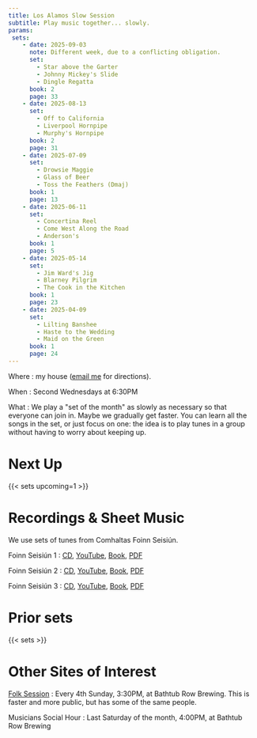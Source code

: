 ```yaml
---
title: Los Alamos Slow Session
subtitle: Play music together... slowly.
params: 
 sets:
    - date: 2025-09-03
      note: Different week, due to a conflicting obligation.
      set:
        - Star above the Garter
        - Johnny Mickey's Slide
        - Dingle Regatta
      book: 2
      page: 33
    - date: 2025-08-13
      set:
        - Off to California
        - Liverpool Hornpipe
        - Murphy's Hornpipe
      book: 2
      page: 31
    - date: 2025-07-09
      set:
        - Drowsie Maggie
        - Glass of Beer
        - Toss the Feathers (Dmaj)
      book: 1
      page: 13
    - date: 2025-06-11
      set:
        - Concertina Reel
        - Come West Along the Road
        - Anderson's
      book: 1
      page: 5
    - date: 2025-05-14
      set:
        - Jim Ward's Jig
        - Blarney Pilgrim
        - The Cook in the Kitchen
      book: 1
      page: 23
    - date: 2025-04-09
      set:
        - Lilting Banshee
        - Haste to the Wedding
        - Maid on the Green
      book: 1
      page: 24
---
```


Where
: my house ([email me](mailto:neale@woozle.org) for directions).

When
: Second Wednesdays at 6:30PM

What
: We play a "set of the month"
  as slowly as necessary so that everyone can join in.
  Maybe we gradually get faster.
  You can learn all the songs in the set, or just focus on one:
  the idea is to play tunes in a group
  without having to worry about keeping up.

Next Up
=======

{{< sets upcoming=1 >}}




Recordings & Sheet Music
===============

We use sets of tunes from Comhaltas Foinn Seisiún. 

Foinn Seisiún 1
:  [CD](https://comhaltas.ie/product/foinn-seisiun-cd-1/),
  [YouTube](https://music.youtube.com/playlist?list=OLAK5uy_l0Bffsoz3MCM4YJvyNzMEb-idyovS-j2Y),
  [Book](https://comhaltas.ie/product/foinn-seisiun-book-1/),
  [PDF](Foinn-Seisiún-Book1.pdf)

Foinn Seisiún 2
:  [CD](https://comhaltas.ie/product/foinn-seisiun-cd-2/),
  [YouTube](https://music.youtube.com/playlist?list=OLAK5uy_ntNf-YpM11W_9XJDdISjyoZwDHjLUxkHU),
  [Book](https://comhaltas.ie/product/foinn-seisiun-book-2/),
  [PDF](Foinn-Seisiún-Book2.pdf)

Foinn Seisiún 3
:  [CD](https://comhaltas.ie/product/foinn-seisiun-cd-3/),
  [YouTube](https://music.youtube.com/playlist?list=OLAK5uy_knvXW8L5Cz1kDS6foz-WSWosPeP0YBPfY),
  [Book](https://comhaltas.ie/product/foinn-seisiun-book-3/),
  [PDF](Foinn-Seisiún-Book3.pdf)

</details>


Prior sets
=======
{{< sets >}}



Other Sites of Interest
===================

[Folk Session](https://lanmfolksession.neocities.org/)
: Every 4th Sunday, 3:30PM, at Bathtub Row Brewing.
  This is faster and more public, but has some of the same people.

Musicians Social Hour 
: Last Saturday of the month, 4:00PM, at Bathtub Row Brewing
